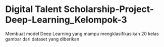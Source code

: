 # Digital Talent Scholarship-Project-Deep-Learning_Kelompok-3
Membuat model Deep Learning yang mampu mengklasifikasikan 20 kelas gambar dari dataset yang diberikan
